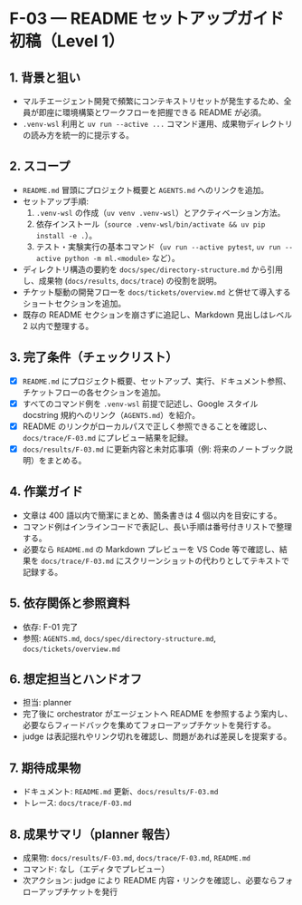 # F-03 — README セットアップガイド初稿（Level 1）

## 1. 背景と狙い
- マルチエージェント開発で頻繁にコンテキストリセットが発生するため、全員が即座に環境構築とワークフローを把握できる README が必須。
- `.venv-wsl` 利用と `uv run --active ...` コマンド運用、成果物ディレクトリの読み方を統一的に提示する。

## 2. スコープ
- `README.md` 冒頭にプロジェクト概要と `AGENTS.md` へのリンクを追加。
- セットアップ手順:
  1. `.venv-wsl` の作成（`uv venv .venv-wsl`）とアクティベーション方法。
  2. 依存インストール（`source .venv-wsl/bin/activate && uv pip install -e .`）。
  3. テスト・実験実行の基本コマンド（`uv run --active pytest`, `uv run --active python -m ml.<module>` など）。
- ディレクトリ構造の要約を `docs/spec/directory-structure.md` から引用し、成果物 (`docs/results`, `docs/trace`) の役割を説明。
- チケット駆動の開発フローを `docs/tickets/overview.md` と併せて導入するショートセクションを追加。
- 既存の README セクションを崩さずに追記し、Markdown 見出しはレベル 2 以内で整理する。

## 3. 完了条件（チェックリスト）
- [x] `README.md` にプロジェクト概要、セットアップ、実行、ドキュメント参照、チケットフローの各セクションを追加。
- [x] すべてのコマンド例を `.venv-wsl` 前提で記述し、Google スタイル docstring 規約へのリンク（`AGENTS.md`）を紹介。
- [x] README のリンクがローカルパスで正しく参照できることを確認し、`docs/trace/F-03.md` にプレビュー結果を記録。
- [x] `docs/results/F-03.md` に更新内容と未対応事項（例: 将来のノートブック説明）をまとめる。

## 4. 作業ガイド
- 文章は 400 語以内で簡潔にまとめ、箇条書きは 4 個以内を目安にする。
- コマンド例はインラインコードで表記し、長い手順は番号付きリストで整理する。
- 必要なら `README.md` の Markdown プレビューを VS Code 等で確認し、結果を `docs/trace/F-03.md` にスクリーンショットの代わりとしてテキストで記録する。

## 5. 依存関係と参照資料
- 依存: F-01 完了
- 参照: `AGENTS.md`, `docs/spec/directory-structure.md`, `docs/tickets/overview.md`

## 6. 想定担当とハンドオフ
- 担当: planner
- 完了後に orchestrator がエージェントへ README を参照するよう案内し、必要ならフィードバックを集めてフォローアップチケットを発行する。
- judge は表記揺れやリンク切れを確認し、問題があれば差戻しを提案する。

## 7. 期待成果物
- ドキュメント: `README.md` 更新、`docs/results/F-03.md`
- トレース: `docs/trace/F-03.md`

## 8. 成果サマリ（planner 報告）
- 成果物: `docs/results/F-03.md`, `docs/trace/F-03.md`, `README.md`
- コマンド: なし（エディタでプレビュー）
- 次アクション: judge により README 内容・リンクを確認し、必要ならフォローアップチケットを発行
